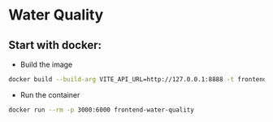 # Water Quality

## Start with docker:

- Build the image

```sh
docker build --build-arg VITE_API_URL=http://127.0.0.1:8888 -t frontend-water-quality .
```

- Run the container

```sh
docker run --rm -p 3000:6000 frontend-water-quality
```

